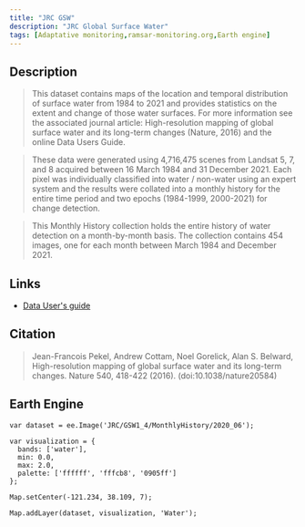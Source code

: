 ```yaml
---
title: "JRC GSW"
description: "JRC Global Surface Water"
tags: [Adaptative monitoring,ramsar-monitoring.org,Earth engine]
---
```


## Description

> This dataset contains maps of the location and temporal distribution of surface water from 1984 to 2021 and provides statistics on the extent and change of those water surfaces. For more information see the associated journal article: High-resolution mapping of global surface water and its long-term changes (Nature, 2016) and the online Data Users Guide.

> These data were generated using 4,716,475 scenes from Landsat 5, 7, and 8 acquired between 16 March 1984 and 31 December 2021. Each pixel was individually classified into water / non-water using an expert system and the results were collated into a monthly history for the entire time period and two epochs (1984-1999, 2000-2021) for change detection.

> This Monthly History collection holds the entire history of water detection on a month-by-month basis. The collection contains 454 images, one for each month between March 1984 and December 2021.

## Links

- [Data User's guide](https://storage.googleapis.com/global-surface-water/downloads_ancillary/DataUsersGuidev2021.pdf)
## Citation

> Jean-Francois Pekel, Andrew Cottam, Noel Gorelick, Alan S. Belward, High-resolution mapping of global surface water and its long-term changes. Nature 540, 418-422 (2016). (doi:10.1038/nature20584)

## Earth Engine

```{js}
var dataset = ee.Image('JRC/GSW1_4/MonthlyHistory/2020_06');

var visualization = {
  bands: ['water'],
  min: 0.0,
  max: 2.0,
  palette: ['ffffff', 'fffcb8', '0905ff']
};

Map.setCenter(-121.234, 38.109, 7);

Map.addLayer(dataset, visualization, 'Water');
```